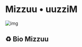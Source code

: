 # Mizzuu • uuzziM

<img style='border-radius= 50%' src='https://files.catbox.moe/rrlxkw.jpg' alt='img'>

## ♻️ Bio Mizzuu